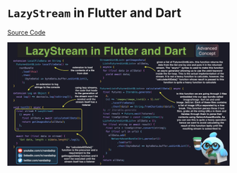 # `LazyStream` in Flutter and Dart

[Source Code](lazystream-in-flutter-and-dart.dart)

![](lazystream-in-flutter-and-dart.jpg)
